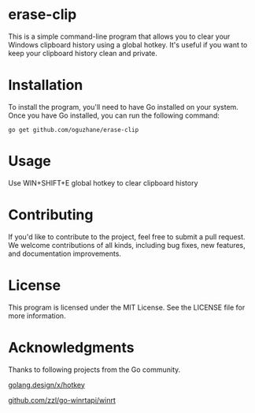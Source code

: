 # erase-clip
This is a simple command-line program that allows you to clear your Windows clipboard history using a global hotkey. It's useful if you want to keep your clipboard history clean and private.

# Installation
To install the program, you'll need to have Go installed on your system. Once you have Go installed, you can run the following command:

```
go get github.com/oguzhane/erase-clip
```

# Usage
Use WIN+SHIFT+E global hotkey to clear clipboard history

# Contributing
If you'd like to contribute to the project, feel free to submit a pull request. We welcome contributions of all kinds, including bug fixes, new features, and documentation improvements.

# License
This program is licensed under the MIT License. See the LICENSE file for more information.

# Acknowledgments
Thanks to following projects from the Go community.

[golang.design/x/hotkey](https://github.com/golang.design/x/hotkey)

[github.com/zzl/go-winrtapi/winrt](https://github.com/zzl/go-winrtapi/winrt)